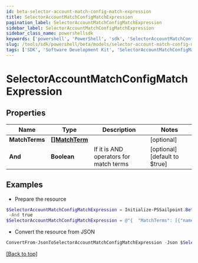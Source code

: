 ```yaml
---
id: beta-selector-account-match-config-match-expression
title: SelectorAccountMatchConfigMatchExpression
pagination_label: SelectorAccountMatchConfigMatchExpression
sidebar_label: SelectorAccountMatchConfigMatchExpression
sidebar_class_name: powershellsdk
keywords: ['powershell', 'PowerShell', 'sdk', 'SelectorAccountMatchConfigMatchExpression', 'BetaSelectorAccountMatchConfigMatchExpression'] 
slug: /tools/sdk/powershell/beta/models/selector-account-match-config-match-expression
tags: ['SDK', 'Software Development Kit', 'SelectorAccountMatchConfigMatchExpression', 'BetaSelectorAccountMatchConfigMatchExpression']
---
```



# SelectorAccountMatchConfigMatchExpression

## Properties

Name | Type | Description | Notes
------------ | ------------- | ------------- | -------------
**MatchTerms** | [**[]MatchTerm**](match-term) |  | [optional] 
**And** | **Boolean** | If it is AND operators for match terms | [optional] [default to $true]

## Examples

- Prepare the resource
```powershell
$SelectorAccountMatchConfigMatchExpression = Initialize-PSSailpoint.BetaSelectorAccountMatchConfigMatchExpression  -MatchTerms [{name=, value=, op=null, container=true, and=false, children=[{name=businessCategory, value=Service, op=eq, container=false, and=false, children=null}]}] `
 -And true
$SelectorAccountMatchConfigMatchExpression = @"{  "MatchTerms": [{"name":null, "value":null, "op": null, "container": true, "and": false, "children":[{"name": "businessCategory", "value": "Service", "op": "eq", "container": false, "and": false, "children": "null}]}]", "And": "true "}]}]}"@
```

- Convert the resource from JSON
```powershell
ConvertFrom-JsonToSelectorAccountMatchConfigMatchExpression -Json $SelectorAccountMatchConfigMatchExpression
```


[[Back to top]](#) 

